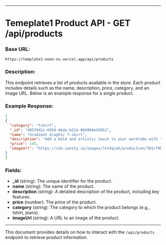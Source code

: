 
---

# **Temeplate1 Product API - GET /api/products**

### **Base URL:**
```
https://template1-neon-nu.vercel.app/api/products
```

### **Description:**
This endpoint retrieves a list of products available in the store. Each product includes details such as the name, description, price, category, and an image URL. Below is an example response for a single product.

### **Example Response:**
```json
[
{
  "category": "tshirt",
  "_id": "4857042c-6958-4bda-b214-866994e35052",
  "name": "Gradient Graphic T-shirt",
  "description": "Add a bold and artistic touch to your wardrobe with this unique graphic t-shirt. Featuring an eye-catching abstract swirl design in vibrant colors, it exudes energy and individuality. The \"Just Walk Forward\" slogan adds a motivational element, making this tee perfect for those who love to express themselves.\n\nKey Features:\n\nHigh-quality fabric for ultimate comfort and durability\nModern, unisex design suitable for casual outings or statement looks\nRelaxed fit with a classic crew neckline\nUnique printed details for a one-of-a-kind style\nPair it with jeans, joggers, or shorts to create a standout look!",
  "price": 145,
  "imageUrl": "https://cdn.sanity.io/images/7xt4qcah/production/701cf9bdf7e58564aae72eb5b76896f02a1d4115-295x298.png"
}
]
```

### **Fields:**
- **_id** (string): The unique identifier for the product.
- **name** (string): The name of the product.
- **description** (string): A detailed description of the product, including key features.
- **price** (number): The price of the product.
- **category** (string): The category to which the product belongs (e.g., tshirt, jeans).
- **imageUrl** (string): A URL to an image of the product.

--- 

This document provides details on how to interact with the `/api/products` endpoint to retrieve product information.